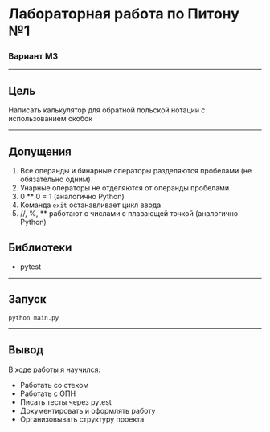 # Лабораторная работа по Питону №1

### Вариант М3

---
## Цель
Написать калькулятор для обратной польской нотации с использованием скобок

---
## Допущения
1. Все операнды и бинарные операторы разделяются пробелами (не обязательно одним)
2. Унарные операторы не отделяются от операнды пробелами
3. 0 ** 0 = 1 (аналогично Python)
4. Команда `exit` останавливает цикл ввода
5. //, %, ** работают с числами с плавающей точкой (аналогично Python)

## Библиотеки
- pytest

---
## Запуск
```python main.py ```

---
## Вывод
В ходе работы я научился:
  - Работать со стеком
  - Работать с ОПН
  - Писать тесты через pytest
  - Документировать и оформлять работу
  - Организовывать структуру проекта
